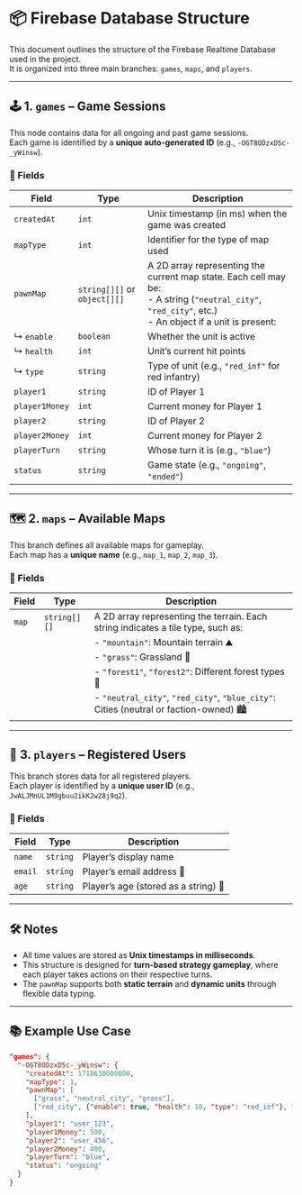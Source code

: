 # 📦 Firebase Database Structure

This document outlines the structure of the Firebase Realtime Database used in the project.  
It is organized into three main branches: `games`, `maps`, and `players`.

---

## 🕹️ 1. `games` – Game Sessions

This node contains data for all ongoing and past game sessions.  
Each game is identified by a **unique auto-generated ID** (e.g., `-OGT8ODzxD5c-_yWinsw`).

### 📑 Fields

| Field           | Type      | Description |
|----------------|-----------|-------------|
| `createdAt`     | `int`     | Unix timestamp (in ms) when the game was created |
| `mapType`       | `int`     | Identifier for the type of map used |
| `pawnMap`       | `string[][]` or `object[][]` | A 2D array representing the current map state. Each cell may be:<br>- A string (`"neutral_city"`, `"red_city"`, etc.)<br>- An object if a unit is present: |
| ↳ `enable`     | `boolean` | Whether the unit is active |
| ↳ `health`     | `int`     | Unit’s current hit points |
| ↳ `type`       | `string`  | Type of unit (e.g., `"red_inf"` for red infantry) |
| `player1`       | `string`  | ID of Player 1 |
| `player1Money`  | `int`     | Current money for Player 1 |
| `player2`       | `string`  | ID of Player 2 |
| `player2Money`  | `int`     | Current money for Player 2 |
| `playerTurn`    | `string`  | Whose turn it is (e.g., `"blue"`) |
| `status`        | `string`  | Game state (e.g., `"ongoing"`, `"ended"`) |

---

## 🗺️ 2. `maps` – Available Maps

This branch defines all available maps for gameplay.  
Each map has a **unique name** (e.g., `map_1`, `map_2`, `map_3`).

### 🧭 Fields

| Field   | Type            | Description |
|---------|-----------------|-------------|
| `map`   | `string[][]`    | A 2D array representing the terrain. Each string indicates a tile type, such as: |
|         |                 | - `"mountain"`: Mountain terrain ⛰️ |
|         |                 | - `"grass"`: Grassland 🌱 |
|         |                 | - `"forest1"`, `"forest2"`: Different forest types 🌲 |
|         |                 | - `"neutral_city"`, `"red_city"`, `"blue_city"`: Cities (neutral or faction-owned) 🏙️ |

---

## 👤 3. `players` – Registered Users

This branch stores data for all registered players.  
Each player is identified by a **unique user ID** (e.g., `JwALJMnUL1M9gbuu2ikK2w28j9q2`).

### 🧾 Fields

| Field   | Type     | Description |
|---------|----------|-------------|
| `name`   | `string` | Player’s display name |
| `email`  | `string` | Player’s email address 📧 |
| `age`    | `string` | Player’s age (stored as a string) 🎂 |

---

## 🛠️ Notes

- All time values are stored as **Unix timestamps in milliseconds**.
- This structure is designed for **turn-based strategy gameplay**, where each player takes actions on their respective turns.
- The `pawnMap` supports both **static terrain** and **dynamic units** through flexible data typing.

---

## 📚 Example Use Case

```json
"games": {
  "-OGT8ODzxD5c-_yWinsw": {
    "createdAt": 1718630000000,
    "mapType": 1,
    "pawnMap": [
      ["grass", "neutral_city", "grass"],
      ["red_city", {"enable": true, "health": 10, "type": "red_inf"}, "grass"]
    ],
    "player1": "user_123",
    "player1Money": 500,
    "player2": "user_456",
    "player2Money": 400,
    "playerTurn": "blue",
    "status": "ongoing"
  }
}
